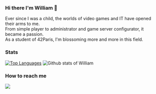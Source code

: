 ### Hi there I'm William 👋

Ever since I was a child, the worlds of video games and IT have opened their arms to me.  
From simple player to administrator and game server configurator, it became a passion.  
As a student of 42Paris, I'm blossoming more and more in this field.  

### Stats

[![Top Languages](https://github-readme-stats.vercel.app/api/top-langs/?username=william-dbt&layout=compact&theme=radical&hide_border=true)](https://github.com/anuraghazra/github-readme-stats)
![Github stats of William](https://github-readme-stats.vercel.app/api?username=william-dbt&show_icons=true&theme=radical&hide_border=true&count_private=false&include_all_commits=true&hide=issues,contribs)

### How to reach me

[<img src="https://img.shields.io/badge/LinkedIn-0077B5?style=for-the-badge&logo=linkedin&logoColor=white" />](https://www.linkedin.com/in/williamdebotte/)
